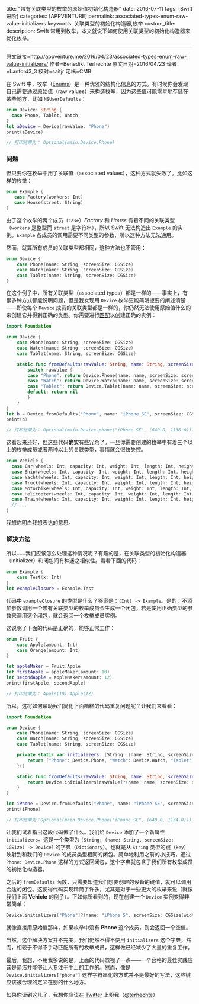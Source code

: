 title: "带有关联类型的枚举的原始值初始化构造器"
date: 2016-07-11
tags: [Swift 进阶]
categories: [APPVENTURE]
permalink: associated-types-enum-raw-value-initializers
keywords: 关联类型的初始化构造器,枚举
custom_title: 
description: Swift 常用到枚举，本文就说下如何使用关联类型的初始化构造器来优化枚举。

---
原文链接=http://appventure.me/2016/04/23/associated-types-enum-raw-value-initializers/
作者=Benedikt Terhechte
原文日期=2016/04/23
译者=Lanford3_3
校对=saitjr
定稿=CMB

<!--此处开始正文-->

在 Swift 中，枚举（[Enums](https://appventure.me/2015/10/17/advanced-practical-enum-examples/)）是一种优雅的结构化信息的方式。有时候你会发现自己需要通过原始值（raw values）来构造枚举，因为这些值可能零星地存储在某些地方，比如 `NSUserDefaults`：

```swift
enum Device: String {
  case Phone, Tablet, Watch
}
let aDevice = Device(rawValue: "Phone")
print(aDevice)

// 打印结果为： Optional(main.Device.Phone)
```

<!--more-->

### 问题

但只要你在枚举中用了关联值（associated values），这种方式就失效了。比如这样的枚举：

```swift
enum Example {
   case Factory(workers: Int)
   case House(street: String)
}
```

由于这个枚举的两个成员（`case`）*Factory* 和 *House* 有着不同的关联类型（`workers` 是整型而 `street` 是字符串），所以 Swift 无法构造出 `Example` 的实例。`Example` 各成员的调用需要不同类型的参数，所以这种方法无法通用。

然而，就算所有成员的关联类型都相同，这种方法也不管用：

```swift
enum Device {
    case Phone(name: String, screenSize: CGSize)
    case Watch(name: String, screenSize: CGSize)
    case Tablet(name: String, screenSize: CGSize)
}
```

在这个例子中，所有关联类型（associated types）都是一样的——事实上，有很多种方式都能说明问题，但是我发现用 `Device` 枚举更能简明扼要的阐述清楚——即使每个 `Device` 成员的关联类型都是一样的，你仍然无法使用原始值什么的来创建它并得到正确的类型。你需要进行[匹配](https://appventure.me/2015/08/20/swift-pattern-matching-in-detail/)以创建正确的实例：

```swift
import Foundation

enum Device {
    case Phone(name: String, screenSize: CGSize)
    case Watch(name: String, screenSize: CGSize)
    case Tablet(name: String, screenSize: CGSize)

    static func fromDefaults(rawValue: String, name: String, screenSize: CGSize) -> Device? {
        switch rawValue {
        case "Phone": return Device.Phone(name: name, screenSize: screenSize)
        case "Watch": return Device.Watch(name: name, screenSize: screenSize)
        case "Tablet": return Device.Tablet(name: name, screenSize: screenSize)
        default: return nil
        }
    }
}
let b = Device.fromDefaults("Phone", name: "iPhone SE", screenSize: CGSize(width: 640, height: 1136))
print(b)

// 打印结果为： Optional(main.Device.phone("iPhone SE", (640.0, 1136.0)))
```

这看起来还好，但这些代码**确实**有些冗余了。一旦你需要创建的枚举中有着三个以上的枚举成员或者两种以上的关联类型，事情就会很快失控。

```swift
enum Vehicle {
  case Car(wheels: Int, capacity: Int, weight: Int, length: Int, height: Int, width: Int, color: Int, name: Int, producer: Int, creation: NSDate, amountOfProducedUnits: Int)
  case Ship(wheels: Int, capacity: Int, weight: Int, length: Int, height: Int, width: Int, color: Int, name: Int, producer: Int, creation: NSDate, amountOfProducedUnits: Int)
  case Yacht(wheels: Int, capacity: Int, weight: Int, length: Int, height: Int, width: Int, color: Int, name: Int, producer: Int, creation: NSDate, amountOfProducedUnits: Int)
  case Truck(wheels: Int, capacity: Int, weight: Int, length: Int, height: Int, width: Int, color: Int, name: Int, producer: Int, creation: NSDate, amountOfProducedUnits: Int)
  case Motorbike(wheels: Int, capacity: Int, weight: Int, length: Int, height: Int, width: Int, color: Int, name: Int, producer: Int, creation: NSDate, amountOfProducedUnits: Int)
  case Helicopter(wheels: Int, capacity: Int, weight: Int, length: Int, height: Int, width: Int, color: Int, name: Int, producer: Int, creation: NSDate, amountOfProducedUnits: Int)
  case Train(wheels: Int, capacity: Int, weight: Int, length: Int, height: Int, width: Int, color: Int, name: Int, producer: Int, creation: NSDate, amountOfProducedUnits: Int)
  // ...
}
```

我想你明白我想表达的意思。

### 解决方法

所以……我们应该怎么处理这种情况呢？有趣的是，在关联类型的初始化构造器（initializer）和闭包间有种迷之相似性。看看下面的代码：

```swift
enum Example {
    case Test(x: Int)
}
let exampleClosure = Example.Test
```

代码中 `exampleClosure` 的类型是什么？答案是：`(Int) -> Example`。是的，不添加参数调用一个带有关联类型的枚举成员会生成一个闭包，若是使用正确类型的参数来调用这个闭包，就会返回一个枚举成员实例。

这说明了下面的代码是正确的，能够正常工作：

```swift
enum Fruit {
    case Apple(amount: Int)
    case Orange(amount: Int)
}

let appleMaker = Fruit.Apple
let firstApple = appleMaker(amount: 10)
let secondApple = appleMaker(amount: 12)
print(firstApple, secondApple)

// 打印结果为： Apple(10) Apple(12)
```

所以，这将如何帮助我们简化上面糟糕的代码重复问题呢？让我们来看看：

```swift
import Foundation

enum Device {
    case Phone(name: String, screenSize: CGSize)
    case Watch(name: String, screenSize: CGSize)
    case Tablet(name: String, screenSize: CGSize)

    private static var initializers: [String: (name: String, screenSize: CGSize) -> Device] = {
        return ["Phone": Device.Phone, "Watch": Device.Watch, "Tablet": Device.Tablet]
    }()

    static func fromDefaults(rawValue: String, name: String, screenSize: CGSize) -> Device? {
        return Device.initializers[rawValue]?(name: name, screenSize: screenSize)
    }
}

let iPhone = Device.fromDefaults("Phone", name: "iPhone SE", screenSize: CGSize(width: 640, height: 1134))
print(iPhone)

// 打印结果为：Optional(main.Device.Phone("iPhone SE", (640.0, 1134.0)))

```

让我们试着指出这段代码做了什么。我们给 `Device` 添加了一个新属性 `initializers`。这是一个类型为 `[String: (name: String, screenSize: CGSize) -> Device]` 的字典（`Dictionary`）。也就是从 `String` 类型的键（`key`）映射到和我们的 `Device` 的成员类型相同的闭包。简单地利用之前的小技巧，通过 `Phone: Device.Phone` 这样的方式返回闭包，这个字典就包含了我们所有枚举成员的初始化构造器。

之后的 `fromDefaults` 函数，只需要知道我们想要创建的设备的键值，就可以调用合适的闭包。这使得代码实现精简了许多，尤其是对于一些更大的枚举来说（就像我们上面 **Vehicle** 的例子）。正如你所看到的，现在创建一个 `Device` 实例变得非常简单：

```swift
Device.initializers["Phone"]?(name: "iPhone 5", screenSize: CGSize(width: 640, height: 1134))
```

就像直接用原始值那样，如果枚举中没有 **Phone** 这个成员，则会返回一个空值。

当然，这个解决方案并不完美，我们仍然不得不使用 `initializers` 这个字典，然而，相较于不得不手动匹配所有的枚举成员，这样做已经减少了大量的重复工作。

最后，我想，不用我多说的是，上面的代码忽视了一点——一个合格的最佳实践应该是简洁并能够让人专注于手上的工作的。然而，像是 `Device.initializers["phone"]` 这样字符串化的方式并不是最好的写法，这些键应该被合理的定义在别的什么地方。

如果你读到这儿了，我想你应该在 [Twitter](https://twitter.com/terhechte) 上粉我（[@terhechte](https://twitter.com/terhechte)）